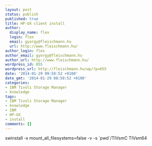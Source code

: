 ```yaml
---
layout: post
status: publish
published: true
title: HP-UX client install
author:
  display_name: flex
  login: flex
  email: gyorgy@fleischmann.hu
  url: http://www.fleischmann.hu/
author_login: flex
author_email: gyorgy@fleischmann.hu
author_url: http://www.fleischmann.hu/
wordpress_id: 855
wordpress_url: http://fleischmann.hu/wp/?p=855
date: '2014-01-29 09:58:52 +0100'
date_gmt: '2014-01-29 08:58:52 +0100'
categories:
- IBM Tivoli Storage Manager
- knowledge
tags:
- IBM Tivoli Storage Manager
- knowledge
- IBM
- HP-UX
- install
comments: []
---
```

<p>swinstall -x mount_all_filesystems=false -v -s `pwd`/TIVsmC TIVsm64</p>
